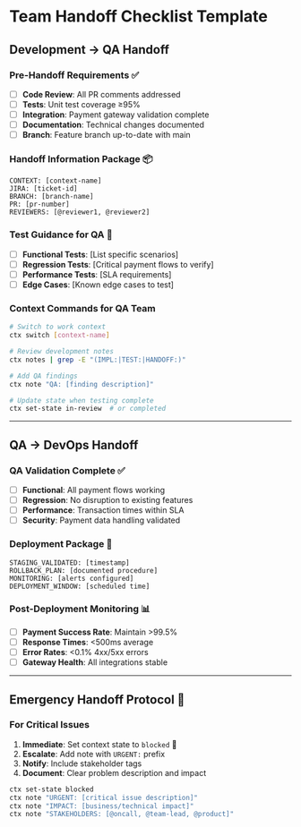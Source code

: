 # Team Handoff Checklist Template

## Development → QA Handoff

### Pre-Handoff Requirements ✅
- [ ] **Code Review**: All PR comments addressed
- [ ] **Tests**: Unit test coverage ≥95%
- [ ] **Integration**: Payment gateway validation complete
- [ ] **Documentation**: Technical changes documented
- [ ] **Branch**: Feature branch up-to-date with main

### Handoff Information Package 📦
```
CONTEXT: [context-name]
JIRA: [ticket-id]
BRANCH: [branch-name]
PR: [pr-number]
REVIEWERS: [@reviewer1, @reviewer2]
```

### Test Guidance for QA 🧪
- [ ] **Functional Tests**: [List specific scenarios]
- [ ] **Regression Tests**: [Critical payment flows to verify]
- [ ] **Performance Tests**: [SLA requirements]
- [ ] **Edge Cases**: [Known edge cases to test]

### Context Commands for QA Team
```bash
# Switch to work context
ctx switch [context-name]

# Review development notes
ctx notes | grep -E "(IMPL:|TEST:|HANDOFF:)"

# Add QA findings
ctx note "QA: [finding description]"

# Update state when testing complete
ctx set-state in-review  # or completed
```

---

## QA → DevOps Handoff

### QA Validation Complete ✅
- [ ] **Functional**: All payment flows working
- [ ] **Regression**: No disruption to existing features
- [ ] **Performance**: Transaction times within SLA
- [ ] **Security**: Payment data handling validated

### Deployment Package 🚀
```
STAGING_VALIDATED: [timestamp]
ROLLBACK_PLAN: [documented procedure]
MONITORING: [alerts configured]
DEPLOYMENT_WINDOW: [scheduled time]
```

### Post-Deployment Monitoring 📊
- [ ] **Payment Success Rate**: Maintain >99.5%
- [ ] **Response Times**: <500ms average
- [ ] **Error Rates**: <0.1% 4xx/5xx errors
- [ ] **Gateway Health**: All integrations stable

---

## Emergency Handoff Protocol 🚨

### For Critical Issues
1. **Immediate**: Set context state to `blocked` 🚫
2. **Escalate**: Add note with `URGENT:` prefix
3. **Notify**: Include stakeholder tags
4. **Document**: Clear problem description and impact

```bash
ctx set-state blocked
ctx note "URGENT: [critical issue description]"
ctx note "IMPACT: [business/technical impact]"
ctx note "STAKEHOLDERS: [@oncall, @team-lead, @product]"
```